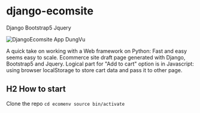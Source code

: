 # django-ecomsite
Django Bootstrap5 Jquery

![DjangoEcomsite App DungVu](https://firebasestorage.googleapis.com/v0/b/fotogrid-f721f.appspot.com/o/Screenshot%202021-11-13%20at%2016.25.38.png?alt=media&token=23d0d68f-7e45-4b23-b6fb-d53f37d5e24f)

A quick take on working with a Web framework on Python: Fast and easy seems easy to scale.
Ecommerce site draft page generated with Django, Bootstrap5 and Jquery. 
Logical part for "Add to cart" option is in Javascript: using browser localStorage to store cart data and pass it to other page.

## H2 How to start
Clone the repo
`cd ecomenv
source bin/activate`
